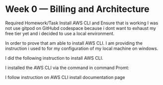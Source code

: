 # Week 0 — Billing and Architecture
Required Homework/Task
Install AWS CLI and Ensure that is working
I was not use gitpod on GitHubd codespace because i dont want to exhaust my free tier yet and i decided to use a local environment.

In order to prove that am able to install AWS CLI. I am providing the instruction i used to for my configuration of my local machine on windows.

I did the following instruction to install AWS CLI.

I installed the AWS CLI via the command in command Promt:

I follow instruction on AWS CLI install documentation page
